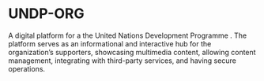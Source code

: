 # UNDP-ORG
A digital platform for a the United Nations Development Programme . The platform serves as an informational and interactive hub for the organization’s supporters, showcasing multimedia content, allowing content management, integrating with third-party services, and having secure operations.
